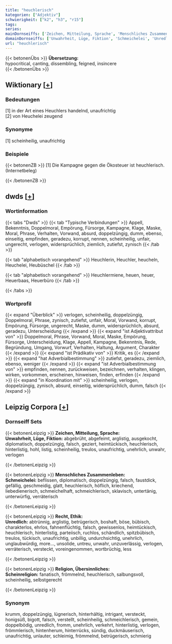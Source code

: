 ```yaml
---
title: "heuchlerisch"
kategorien: ["Adjektiv"]
schwierigkeit: ["k2", "h3", "r15"]
tags:
series:
mainDornseiffs: ['Zeichen, Mitteilung, Sprache', 'Menschliches Zusammenleben', 'Recht, Ethik', 'Religion, Übersinnliches']
domainDornseiffs: ['Unwahrheit, Lüge, Fiktion', 'Schmeichelei', 'Unredlich', 'Scheinreligion']
url: "heuchlerisch"
---
```


{{< betonenÜbs >}}
**Übersetzung:**  
hypocritical, canting, dissembling, feigned, insincere  
{{< /betonenÜbs >}}

## Wiktionary [[+](https://de.wiktionary.org/wiki/heuchlerisch)]

### Bedeutungen
[1] in der Art eines Heuchlers handelnd, unaufrichtig  
[2] von Heuchelei zeugend  

### Synonyme
[1] scheinheilig, unaufrichtig  

### Beispiele
{{< betonenZB >}}
[1] Die Kampagne gegen die Ökosteuer ist heuchlerisch. (Internetbeleg)  

{{< /betonenZB >}}


## dwds [[+](https://www.dwds.de/wb/heuchlerisch)]

### Wortinformation
{{< tabs "Dwds" >}}
{{< tab "Typische Verbindungen" >}}
Appell, Bekenntnis, Doppelmoral, Empörung, Fürsorge, Kampagne, Klage, Maske, Moral, Phrase, Verhalten, Vorwand, absurd, doppelzüngig, dumm, ebenso, einseitig, empfinden, geradezu, korrupt, nennen, scheinheilig, unfair, ungerecht, verlogen, widersprüchlich, ziemlich, zutiefst, zynisch
{{< /tab >}}

{{< tab "alphabetisch vorangehend" >}}
Heuchlerin, Heuchler, heucheln, Heuchelei, Heubüschel
{{< /tab >}}

{{< tab "alphabetisch vorangehend" >}}
Heuchlermiene, heuen, heuer, Heuerbaas, Heuerbüro
{{< /tab >}}

{{< /tabs >}}

### Wortprofil
{{< expand "Überblick" >}} verlogen, scheinheilig, doppelzüngig, Doppelmoral, Phrase, zynisch, zutiefst, unfair, Moral, Vorwand, korrupt, Empörung, Fürsorge, ungerecht, Maske, dumm, widersprüchlich, absurd, geradezu, Unterscheidung {{< /expand >}}
{{< expand "ist Adjektivattribut von" >}} Doppelmoral, Phrase, Vorwand, Moral, Maske, Empörung, Fürsorge, Unterscheidung, Klage, Appell, Kampagne, Bekenntnis, Rede, Begründung, Umgang, Vorwurf, Verhalten, Haltung, Argument, Charakter {{< /expand >}}
{{< expand "ist Prädikativ von" >}} Kritik, es {{< /expand >}}
{{< expand "hat Adverbialbestimmung" >}} zutiefst, geradezu, ziemlich, ebenso, weniger {{< /expand >}}
{{< expand "ist Adverbialbestimmung von" >}} empfinden, nennen, zurückweisen, bezeichnen, verhalten, klingen, wirken, vorkommen, erscheinen, hinweisen, finden, erfinden {{< /expand >}}
{{< expand "in Koordination mit" >}} scheinheilig, verlogen, doppelzüngig, zynisch, absurd, einseitig, widersprüchlich, dumm, falsch {{< /expand >}}

## Leipzig Corpora [[+](https://corpora.uni-leipzig.de/en/res?word=heuchlerisch&corpusId=deu_newscrawl-public_2018)]

### Dornseiff Sets
{{< betonenLeipzig >}}
**Zeichen, Mitteilung, Sprache:**  
**Unwahrheit, Lüge, Fiktion:** abgebrüht, abgefeimt, arglistig, ausgekocht, diplomatisch, doppelzüngig, falsch, geziert, heimtückisch, heuchlerisch, hinterlistig, hohl, listig, scheinheilig, treulos, unaufrichtig, unehrlich, unwahr, verlogen  

{{< /betonenLeipzig >}}


{{< betonenLeipzig >}}
**Menschliches Zusammenleben:**  
**Schmeichelei:** beflissen, diplomatisch, doppelzüngig, falsch, faustdick, gefällig, geschmeidig, glatt, heuchlerisch, höflich, kriechend, liebedienerisch, schmeichelhaft, schmeichlerisch, sklavisch, untertänig, unterwürfig, verräterisch  

{{< /betonenLeipzig >}}


{{< betonenLeipzig >}}
**Recht, Ethik:**  
**Unredlich:** abtrünnig, arglistig, betrügerisch, boshaft, böse, bübisch, charakterlos, ehrlos, fahnenflüchtig, falsch, gewissenlos, heimtückisch, heuchlerisch, hinterlistig, parteiisch, ruchlos, schändlich, spitzbübisch, treulos, tückisch, unaufrichtig, unbillig, undurchsichtig, unehrlich, unglaubwürdig, more..., unsolide, untreu, unwahr, unzuverlässig, verlogen, verräterisch, versteckt, voreingenommen, wortbrüchig, less  

{{< /betonenLeipzig >}}


{{< betonenLeipzig >}}
**Religion, Übersinnliches:**  
**Scheinreligion:** fanatisch, frömmelnd, heuchlerisch, salbungsvoll, scheinheilig, selbstgerecht  

{{< /betonenLeipzig >}}

### Synonym
krumm, doppelzüngig, lügnerisch, hinterhältig, intrigant, versteckt, honigsüß, bigott, falsch, verstellt, scheinheilig, schmeichlerisch, gemein, doppelbödig, unredlich, fromm, unehrlich, verkehrt, hinterlistig, verlogen, frömmlerisch, hintenherum, hinterrücks, sündig, duckmäuserisch, unaufrichtig, unlauter, schleimig, frömmelnd, betrügerisch, schmierig

